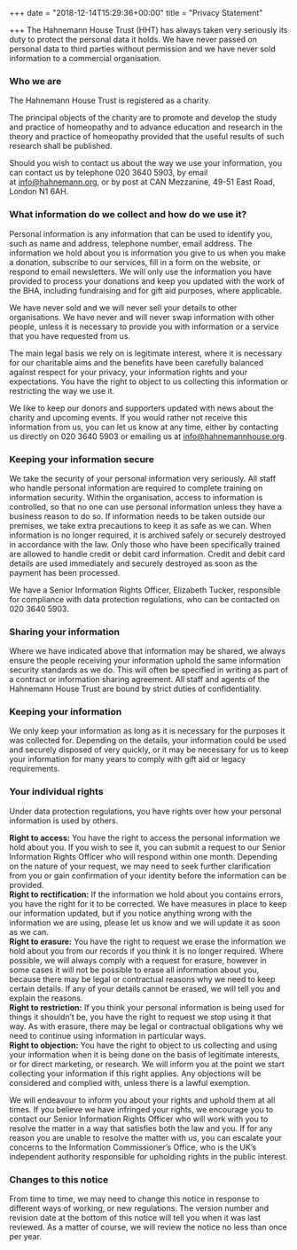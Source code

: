 +++
date = "2018-12-14T15:29:36+00:00"
title = "Privacy Statement"

+++
The Hahnemann House Trust (HHT) has always taken very seriously its duty to protect the personal data it holds. We have never passed on personal data to third parties without permission and we have never sold information to a commercial organisation.

### Who we are

The Hahnemann House Trust is registered as a charity.

The principal objects of the charity are to promote and develop the study and practice of homeopathy and to advance education and research in the theory and practice of homeopathy provided that the useful results of such research shall be published.

Should you wish to contact us about the way we use your information, you can contact us by telephone 020 3640 5903, by email at [info@hahnemann.org](mailto:info@hahnemannhouse.org), or by post at CAN Mezzanine, 49-51 East Road, London N1 6AH.

### What information do we collect and how do we use it?

Personal information is any information that can be used to identify you, such as name and address, telephone number, email address. The information we hold about you is information you give to us when you make a donation, subscribe to our services, fill in a form on the website, or respond to email newsletters. We will only use the information you have provided to process your donations and keep you updated with the work of the BHA, including fundraising and for gift aid purposes, where applicable.

We have never sold and we will never sell your details to other organisations. We have never and will never swap information with other people, unless it is necessary to provide you with information or a service that you have requested from us.

The main legal basis we rely on is legitimate interest, where it is necessary for our charitable aims and the benefits have been carefully balanced against respect for your privacy, your information rights and your expectations. You have the right to object to us collecting this information or restricting the way we use it.

We like to keep our donors and supporters updated with news about the charity and upcoming events. If you would rather not receive this information from us, you can let us know at any time, either by contacting us directly on 020 3640 5903 or emailing us at [info@hahnemannhouse.org](mailto:info@hahnemannhouse.org).

### Keeping your information secure

We take the security of your personal information very seriously. All staff who handle personal information are required to complete training on information security. Within the organisation, access to information is controlled, so that no one can use personal information unless they have a business reason to do so. If information needs to be taken outside our premises, we take extra precautions to keep it as safe as we can. When information is no longer required, it is archived safely or securely destroyed in accordance with the law. Only those who have been specifically trained are allowed to handle credit or debit card information. Credit and debit card details are used immediately and securely destroyed as soon as the payment has been processed.

We have a Senior Information Rights Officer, Elizabeth Tucker, responsible for compliance with data protection regulations, who can be contacted on 020 3640 5903.

### Sharing your information

Where we have indicated above that information may be shared, we always ensure the people receiving your information uphold the same information security standards as we do. This will often be specified in writing as part of a contract or information sharing agreement. All staff and agents of the Hahnemann House Trust are bound by strict duties of confidentiality.

### Keeping your information

We only keep your information as long as it is necessary for the purposes it was collected for. Depending on the details, your information could be used and securely disposed of very quickly, or it may be necessary for us to keep your information for many years to comply with gift aid or legacy requirements.

### Your individual rights

Under data protection regulations, you have rights over how your personal information is used by others.

**Right to access:** You have the right to access the personal information we hold about you. If you wish to see it, you can submit a request to our Senior Information Rights Officer who will respond within one month. Depending on the nature of your request, we may need to seek further clarification from you or gain confirmation of your identity before the information can be provided.  
**Right to rectification:** If the information we hold about you contains errors, you have the right for it to be corrected. We have measures in place to keep our information updated, but if you notice anything wrong with the information we are using, please let us know and we will update it as soon as we can.  
**Right to erasure:** You have the right to request we erase the information we hold about you from our records if you think it is no longer required. Where possible, we will always comply with a request for erasure, however in some cases it will not be possible to erase all information about you, because there may be legal or contractual reasons why we need to keep certain details. If any of your details cannot be erased, we will tell you and explain the reasons.  
**Right to restriction:** If you think your personal information is being used for things it shouldn’t be, you have the right to request we stop using it that way. As with erasure, there may be legal or contractual obligations why we need to continue using information in particular ways.  
**Right to objection:** You have the right to object to us collecting and using your information when it is being done on the basis of legitimate interests, or for direct marketing, or research. We will inform you at the point we start collecting your information if this right applies. Any objections will be considered and complied with, unless there is a lawful exemption.

We will endeavour to inform you about your rights and uphold them at all times. If you believe we have infringed your rights, we encourage you to contact our Senior Information Rights Officer who will work with you to resolve the matter in a way that satisfies both the law and you. If for any reason you are unable to resolve the matter with us, you can escalate your concerns to the Information Commissioner’s Office, who is the UK’s independent authority responsible for upholding rights in the public interest.

### Changes to this notice

From time to time, we may need to change this notice in response to different ways of working, or new regulations. The version number and revision date at the bottom of this notice will tell you when it was last reviewed. As a matter of course, we will review the notice no less than once per year.